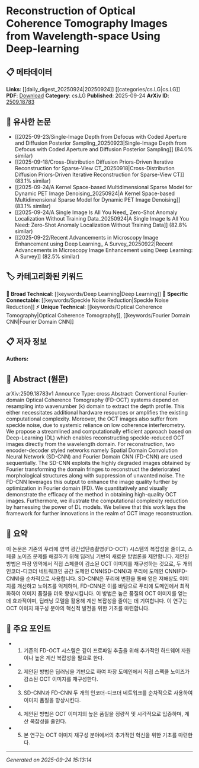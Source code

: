 <!-- KEYWORD_LINKING_METADATA:
{
  "processed_timestamp": "2025-09-24T15:13:14.699729",
  "vocabulary_version": "1.0",
  "selected_keywords": [
    "Deep Learning",
    "Optical Coherence Tomography",
    "Fourier Domain CNN",
    "Speckle Noise Reduction"
  ],
  "rejected_keywords": [],
  "similarity_scores": {
    "Deep Learning": 0.85,
    "Optical Coherence Tomography": 0.8,
    "Fourier Domain CNN": 0.78,
    "Speckle Noise Reduction": 0.77
  },
  "extraction_method": "AI_prompt_based",
  "budget_applied": true,
  "candidates_json": {
    "candidates": [
      {
        "surface": "Deep-Learning",
        "canonical": "Deep Learning",
        "aliases": [
          "DL"
        ],
        "category": "broad_technical",
        "rationale": "Deep Learning is a foundational technology in the proposed method, facilitating connections to a wide range of related research.",
        "novelty_score": 0.45,
        "connectivity_score": 0.9,
        "specificity_score": 0.65,
        "link_intent_score": 0.85
      },
      {
        "surface": "Optical Coherence Tomography",
        "canonical": "Optical Coherence Tomography",
        "aliases": [
          "OCT"
        ],
        "category": "unique_technical",
        "rationale": "OCT is the specific imaging technique being enhanced, making it a unique and central concept for linking.",
        "novelty_score": 0.75,
        "connectivity_score": 0.7,
        "specificity_score": 0.85,
        "link_intent_score": 0.8
      },
      {
        "surface": "Fourier Domain CNN",
        "canonical": "Fourier Domain CNN",
        "aliases": [
          "FD-CNN"
        ],
        "category": "unique_technical",
        "rationale": "FD-CNN is a novel application of CNNs in the Fourier domain, relevant for linking to advanced image processing techniques.",
        "novelty_score": 0.8,
        "connectivity_score": 0.65,
        "specificity_score": 0.8,
        "link_intent_score": 0.78
      },
      {
        "surface": "Speckle Noise Reduction",
        "canonical": "Speckle Noise Reduction",
        "aliases": [
          "Speckle Reduction"
        ],
        "category": "specific_connectable",
        "rationale": "Speckle noise reduction is a critical aspect of image quality improvement, linking to noise reduction techniques in imaging.",
        "novelty_score": 0.6,
        "connectivity_score": 0.75,
        "specificity_score": 0.7,
        "link_intent_score": 0.77
      }
    ],
    "ban_list_suggestions": [
      "Fourier-domain Optical Coherence Tomography",
      "encoder-decoder styled networks"
    ]
  },
  "decisions": [
    {
      "candidate_surface": "Deep-Learning",
      "resolved_canonical": "Deep Learning",
      "decision": "linked",
      "scores": {
        "novelty": 0.45,
        "connectivity": 0.9,
        "specificity": 0.65,
        "link_intent": 0.85
      }
    },
    {
      "candidate_surface": "Optical Coherence Tomography",
      "resolved_canonical": "Optical Coherence Tomography",
      "decision": "linked",
      "scores": {
        "novelty": 0.75,
        "connectivity": 0.7,
        "specificity": 0.85,
        "link_intent": 0.8
      }
    },
    {
      "candidate_surface": "Fourier Domain CNN",
      "resolved_canonical": "Fourier Domain CNN",
      "decision": "linked",
      "scores": {
        "novelty": 0.8,
        "connectivity": 0.65,
        "specificity": 0.8,
        "link_intent": 0.78
      }
    },
    {
      "candidate_surface": "Speckle Noise Reduction",
      "resolved_canonical": "Speckle Noise Reduction",
      "decision": "linked",
      "scores": {
        "novelty": 0.6,
        "connectivity": 0.75,
        "specificity": 0.7,
        "link_intent": 0.77
      }
    }
  ]
}
-->

# Reconstruction of Optical Coherence Tomography Images from Wavelength-space Using Deep-learning

## 📋 메타데이터

**Links**: [[daily_digest_20250924|20250924]] [[categories/cs.LG|cs.LG]]
**PDF**: [Download](https://arxiv.org/pdf/2509.18783.pdf)
**Category**: cs.LG
**Published**: 2025-09-24
**ArXiv ID**: [2509.18783](https://arxiv.org/abs/2509.18783)

## 🔗 유사한 논문
- [[2025-09-23/Single-Image Depth from Defocus with Coded Aperture and Diffusion Posterior Sampling_20250923|Single-Image Depth from Defocus with Coded Aperture and Diffusion Posterior Sampling]] (84.0% similar)
- [[2025-09-18/Cross-Distribution Diffusion Priors-Driven Iterative Reconstruction for Sparse-View CT_20250918|Cross-Distribution Diffusion Priors-Driven Iterative Reconstruction for Sparse-View CT]] (83.1% similar)
- [[2025-09-24/A Kernel Space-based Multidimensional Sparse Model for Dynamic PET Image Denoising_20250924|A Kernel Space-based Multidimensional Sparse Model for Dynamic PET Image Denoising]] (83.1% similar)
- [[2025-09-24/A Single Image Is All You Need_ Zero-Shot Anomaly Localization Without Training Data_20250924|A Single Image Is All You Need: Zero-Shot Anomaly Localization Without Training Data]] (82.8% similar)
- [[2025-09-22/Recent Advancements in Microscopy Image Enhancement using Deep Learning_ A Survey_20250922|Recent Advancements in Microscopy Image Enhancement using Deep Learning: A Survey]] (82.5% similar)

## 🏷️ 카테고리화된 키워드
**🧠 Broad Technical**: [[keywords/Deep Learning|Deep Learning]]
**🔗 Specific Connectable**: [[keywords/Speckle Noise Reduction|Speckle Noise Reduction]]
**⚡ Unique Technical**: [[keywords/Optical Coherence Tomography|Optical Coherence Tomography]], [[keywords/Fourier Domain CNN|Fourier Domain CNN]]

## 📋 저자 정보

**Authors:** 

## 📄 Abstract (원문)

arXiv:2509.18783v1 Announce Type: cross 
Abstract: Conventional Fourier-domain Optical Coherence Tomography (FD-OCT) systems depend on resampling into wavenumber (k) domain to extract the depth profile. This either necessitates additional hardware resources or amplifies the existing computational complexity. Moreover, the OCT images also suffer from speckle noise, due to systemic reliance on low coherence interferometry. We propose a streamlined and computationally efficient approach based on Deep-Learning (DL) which enables reconstructing speckle-reduced OCT images directly from the wavelength domain. For reconstruction, two encoder-decoder styled networks namely Spatial Domain Convolution Neural Network (SD-CNN) and Fourier Domain CNN (FD-CNN) are used sequentially. The SD-CNN exploits the highly degraded images obtained by Fourier transforming the domain fringes to reconstruct the deteriorated morphological structures along with suppression of unwanted noise. The FD-CNN leverages this output to enhance the image quality further by optimization in Fourier domain (FD). We quantitatively and visually demonstrate the efficacy of the method in obtaining high-quality OCT images. Furthermore, we illustrate the computational complexity reduction by harnessing the power of DL models. We believe that this work lays the framework for further innovations in the realm of OCT image reconstruction.

## 📝 요약

이 논문은 기존의 푸리에 영역 광간섭단층촬영(FD-OCT) 시스템의 복잡성을 줄이고, 스페클 노이즈 문제를 해결하기 위해 딥러닝 기반의 새로운 방법론을 제안합니다. 제안된 방법은 파장 영역에서 직접 스페클이 감소된 OCT 이미지를 재구성하는 것으로, 두 개의 인코더-디코더 네트워크인 공간 도메인 CNN(SD-CNN)과 푸리에 도메인 CNN(FD-CNN)을 순차적으로 사용합니다. SD-CNN은 푸리에 변환을 통해 얻은 저해상도 이미지를 개선하고 노이즈를 억제하며, FD-CNN은 이를 바탕으로 푸리에 도메인에서 최적화하여 이미지 품질을 더욱 향상시킵니다. 이 방법은 높은 품질의 OCT 이미지를 얻는 데 효과적이며, 딥러닝 모델을 활용해 계산 복잡성을 줄이는 데 기여합니다. 이 연구는 OCT 이미지 재구성 분야의 혁신적 발전을 위한 기초를 마련합니다.

## 🎯 주요 포인트

- 1. 기존의 FD-OCT 시스템은 깊이 프로파일 추출을 위해 추가적인 하드웨어 자원이나 높은 계산 복잡성을 필요로 한다.
- 2. 제안된 방법은 딥러닝을 기반으로 하여 파장 도메인에서 직접 스펙클 노이즈가 감소된 OCT 이미지를 재구성한다.
- 3. SD-CNN과 FD-CNN 두 개의 인코더-디코더 네트워크를 순차적으로 사용하여 이미지 품질을 향상시킨다.
- 4. 제안된 방법은 OCT 이미지의 높은 품질을 정량적 및 시각적으로 입증하며, 계산 복잡성을 줄인다.
- 5. 본 연구는 OCT 이미지 재구성 분야에서의 추가적인 혁신을 위한 기초를 마련한다.


---

*Generated on 2025-09-24 15:13:14*